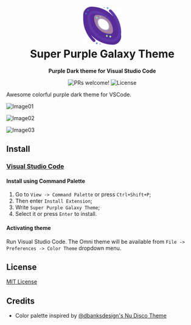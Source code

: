 <h1 align="center">
  <br>
  <img src="assets/LogoGalaxyBig.png" alt="Omni Logo" width="100">
  <br>
    Super Purple Galaxy Theme
  <br>
</h1>

<p align="center">
  <strong>Purple Dark theme for Visual Studio Code</strong>
</p>

<p align="center">
  <img src="https://img.shields.io/badge/PRs-welcome-%235FCC6F.svg" alt="PRs welcome!" />

  <img alt="License" src="https://img.shields.io/badge/license-MIT-%235FCC6F">
</p>

Awesome colorful purple dark theme for VSCode.

![Image01](https://vscode-themes.nyc3.cdn.digitaloceanspaces.com/profiles/4nedXeDcVvOnlRwRAjf5cQJxCPx1/1O7BjLCq-default.jpeg)

![Image02](https://vscode-themes.nyc3.cdn.digitaloceanspaces.com/profiles/4nedXeDcVvOnlRwRAjf5cQJxCPx1/1O7BjLCq-commandPalette.jpeg)

![Image03](https://vscode-themes.nyc3.cdn.digitaloceanspaces.com/profiles/4nedXeDcVvOnlRwRAjf5cQJxCPx1/1O7BjLCq-panelTerminal.jpeg)

## Install

### [Visual Studio Code](https://code.visualstudio.com/)

#### Install using Command Palette

1.  Go to `View -> Command Palette` or press `Ctrl+Shift+P`;
2.  Then enter `Install Extension`;
3.  Write `Super Purple Galaxy Theme`;
4.  Select it or press `Enter` to install.

#### Activating theme

Run Visual Studio Code. The Omni theme will be available from `File -> Preferences -> Color Theme` dropdown menu.

## License

[MIT License](./LICENSE.md)
## Credits

- Color palette inspired by [@dbanksdesign's Nu Disco Theme](https://marketplace.visualstudio.com/items?itemName=dbanksdesign.nu-disco)

